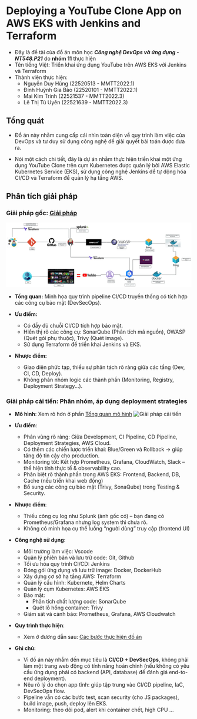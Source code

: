 # Deploying a YouTube Clone App on AWS EKS with Jenkins and Terraform

- Đây là đề tài của đồ án môn học ***Công nghệ DevOps và ứng dụng - NT548.P21*** do **nhóm 11** thực hiện 
- Tên tiếng Việt: Triển khai ứng dụng YouTube trên AWS EKS với Jenkins và Terraform
- Thành viên thực hiện:
    - Nguyễn Duy Hùng (22520513 - MMTT2022.1)
    - Đinh Huỳnh Gia Bảo (22520101 - MMTT2022.1)
    - Mai Kim Trinh (22521537 - MMTT2022.3)
    - Lê Thị Tú Uyên (22521639 - MMTT2022.3)

## Tổng quát

- Đồ án này nhằm cung cấp cái nhìn toàn diện về quy trình làm việc của DevOps và tư duy sử dụng công nghệ để giải quyết bài toán được đưa ra. 

- Nói một cách chi tiết, đây là dự án nhằm thực hiện triển khai một ứng dụng YouTube Clone trên cụm Kubernetes được quản lý bởi AWS Elastic Kubernetes Service (EKS), sử dụng công nghệ Jenkins để tự động hóa CI/CD và Terraform để quản lý hạ tầng AWS.

## Phân tích giải pháp

### Giải pháp gốc: [Giải pháp](https://medium.com/@madithatisreedhar123/devsecops-deploying-a-youtube-clone-app-on-aws-eks-with-jenkins-and-terraform-4909a6f1b299)

![Giải pháp gốc](/asset/reference-img.webp)

- **Tổng quan:** Minh họa quy trình pipeline CI/CD truyền thống có tích hợp các công cụ bảo mật (DevSecOps).

- **Ưu điểm:** 
    - Có đầy đủ chuỗi CI/CD tích hợp bảo mật.
    - Hiển thị rõ các công cụ: SonarQube (Phân tích mã nguồn), OWASP (Quét gói phụ thuộc), Trivy (Quét image).
    - Sử dụng Terraform để triển khai Jenkins và EKS.

- **Nhược điểm:**
    - Giao diện phức tạp, thiếu sự phân tách rõ ràng giữa các tầng (Dev, CI, CD, Deploy).
    - Không phân nhóm logic các thành phần (Monitoring, Registry, Deployment Strategy...).

### Giải pháp cải tiến: Phân nhóm, áp dụng deployment strategies

- **Mô hình**: Xem rõ hơn ở phần [Tổng quan mô hình](/docs/about-workflow.md)
![Giải pháp cải tiến](./asset/final-resolution.png)

- **Ưu điểm**: 
    - Phân vùng rõ ràng: Giữa Development, CI Pipeline, CD Pipeline, Deployment Strategies, AWS Cloud.
    - Có thêm các chiến lược triển khai: Blue/Green và Rollback → giúp tăng độ tin cậy cho production.
    - Monitoring tốt: Kết hợp Prometheus, Grafana, CloudWatch, Slack – thể hiện tính thực tế & observability cao.
    - Phân biệt rõ thành phần trong AWS EKS: Frontend, Backend, DB, Cache (nếu triển khai web động)
    - Bổ sung các công cụ bảo mật (Trivy, SonaQube) trong Testing & Security.

- **Nhược điểm**: 
    - Thiếu công cụ log như Splunk (ảnh gốc có) – bạn đang có Prometheus/Grafana nhưng log system thì chưa rõ.
    - Không có minh họa cụ thể luồng “người dùng” truy cập (frontend UI) 

- **Công nghệ sử dụng**: 
    - Môi trường làm việc: Vscode
    - Quản lý phiên bản và lưu trữ code: Git, Github
    - Tối ưu hóa quy trình CI/CD: Jenkins
    - Đóng gói ứng dụng và lưu trữ image: Docker, DockerHub
    - Xây dựng cơ sở hạ tầng AWS: Terraform
    - Quản lý cấu hình: Kubernete, Helm Charts
    - Quản lý cụm Kubernetes: AWS EKS
    - Bảo mật:
        - Phân tích chất lượng code: SonarQube
        - Quét lỗ hổng container: Trivy
    - Giám sát và cảnh báo: Prometheus, Grafana, AWS Cloudwatch

- **Quy trình thực hiện**:    
    - Xem ở đường dẫn sau: [Các bước thực hiện đồ án](/docs/tutorial.md)


- **Ghi chú:**
    - Vì đồ án này nhắm đến mục tiêu là **CI/CD + DevSecOps**, không phải làm một trang web động có tính năng hoàn chỉnh (nếu không có yêu cầu ứng dụng phải có backend (API, database) để đánh giá end-to-end deployment).
    - Nêu rõ lý do chọn app tĩnh: giúp tập trung vào CI/CD pipeline, IaC, DevSecOps flow.
    - Pipeline vẫn có các bước test, scan security (cho JS packages), build image, push, deploy lên EKS.
    - Monitoring: theo dõi pod, alert khi container chết, high CPU ...